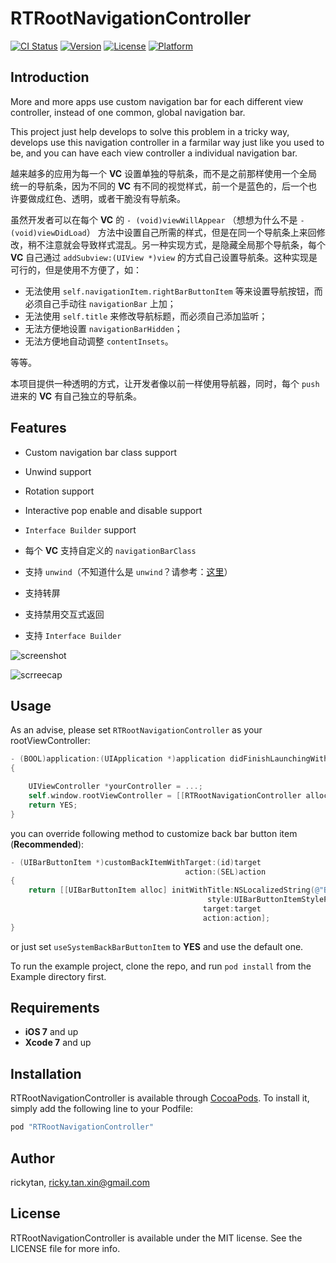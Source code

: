 # RTRootNavigationController

[![CI Status](http://img.shields.io/travis/rickytan/RTRootNavigationController.svg?style=flat)](https://travis-ci.org/rickytan/RTRootNavigationController)
[![Version](https://img.shields.io/cocoapods/v/RTRootNavigationController.svg?style=flat)](http://cocoapods.org/pods/RTRootNavigationController)
[![License](https://img.shields.io/cocoapods/l/RTRootNavigationController.svg?style=flat)](http://cocoapods.org/pods/RTRootNavigationController)
[![Platform](https://img.shields.io/cocoapods/p/RTRootNavigationController.svg?style=flat)](http://cocoapods.org/pods/RTRootNavigationController)

## Introduction
More and more apps use custom navigation bar for each different view controller, instead of one common, global navigation bar.

This project just help develops to solve this problem in a tricky way, develops use this navigation controller in a farmilar way just like you used to be, and you can have each view controller a individual navigation bar.

越来越多的应用为每一个 **VC** 设置单独的导航条，而不是之前那样使用一个全局统一的导航条，因为不同的 **VC** 有不同的视觉样式，前一个是蓝色的，后一个也许要做成红色、透明，或者干脆没有导航条。

虽然开发者可以在每个 **VC** 的 `- (void)viewWillAppear` （想想为什么不是 `- (void)viewDidLoad`） 方法中设置自己所需的样式，但是在同一个导航条上来回修改，稍不注意就会导致样式混乱。另一种实现方式，是隐藏全局那个导航条，每个 **VC** 自己通过 `addSubview:(UIView *)view` 的方式自己设置导航条。这种实现是可行的，但是使用不方便了，如：
- 无法使用 `self.navigationItem.rightBarButtonItem` 等来设置导航按钮，而必须自己手动往 `navigationBar` 上加；
- 无法使用 `self.title` 来修改导航标题，而必须自己添加监听；
- 无法方便地设置 `navigationBarHidden`；
- 无法方便地自动调整 `contentInsets`。

等等。

本项目提供一种透明的方式，让开发者像以前一样使用导航器，同时，每个 `push` 进来的 **VC** 有自己独立的导航条。

## Features

* Custom navigation bar class support
* Unwind support
* Rotation support
* Interactive pop enable and disable support
* `Interface Builder` support

* 每个 **VC** 支持自定义的 `navigationBarClass`
* 支持 `unwind`（不知道什么是 `unwind`？请参考：[这里](https://developer.apple.com/library/ios/technotes/tn2298/_index.html)）
* 支持转屏
* 支持禁用交互式返回
* 支持 `Interface Builder`

![screenshot](./ScreenShot/1.png)

![scrreecap](./ScreenShot/2.gif)

## Usage

As an advise, please set `RTRootNavigationController` as your rootViewController:

```objective-c
- (BOOL)application:(UIApplication *)application didFinishLaunchingWithOptions:(NSDictionary *)launchOptions
{

    UIViewController *yourController = ...;
    self.window.rootViewController = [[RTRootNavigationController alloc] initWithRootViewController:yourController];
    return YES;
}
```

you can override following method to customize back bar button item (**Recommended**):

```objective-c
- (UIBarButtonItem *)customBackItemWithTarget:(id)target
                                       action:(SEL)action
{
    return [[UIBarButtonItem alloc] initWithTitle:NSLocalizedString(@"Back", nil)
                                            style:UIBarButtonItemStylePlain
                                           target:target
                                           action:action];
}
```

or just set `useSystemBackBarButtonItem` to **YES** and use the default one.

To run the example project, clone the repo, and run `pod install` from the Example directory first.

## Requirements

* **iOS 7** and up
* **Xcode 7** and up

## Installation

RTRootNavigationController is available through [CocoaPods](http://cocoapods.org). To install
it, simply add the following line to your Podfile:

```ruby
pod "RTRootNavigationController"
```

## Author

rickytan, ricky.tan.xin@gmail.com

## License

RTRootNavigationController is available under the MIT license. See the LICENSE file for more info.
